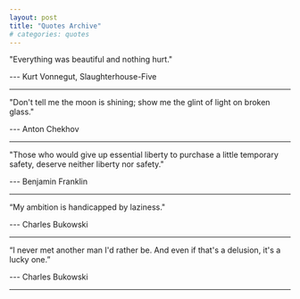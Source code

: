 ```yaml
---
layout: post
title: "Quotes Archive"
# categories: quotes
---
```


 "Everything was beautiful and nothing hurt."

--- Kurt Vonnegut, Slaughterhouse-Five

---

"Don't tell me the moon is shining; show me the glint of light on broken glass."

--- Anton Chekhov

---

"Those who would give up essential liberty to purchase a little temporary safety, deserve neither liberty nor safety."

--- Benjamin Franklin

---

“My ambition is handicapped by laziness."

--- Charles Bukowski

---

“I never met another man I'd rather be. And even if that's a delusion, it's a lucky one.”

--- Charles Bukowski

---

